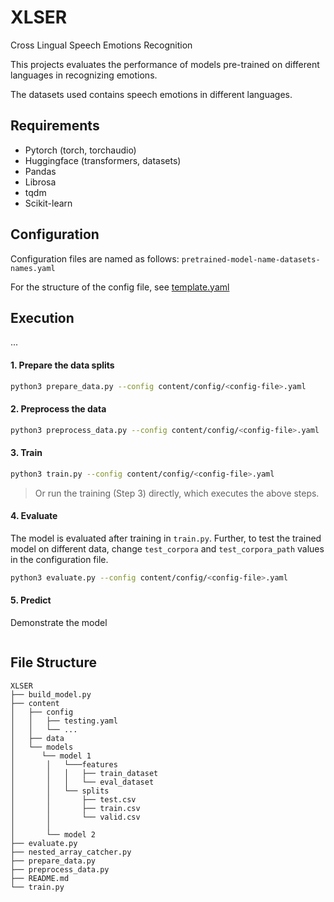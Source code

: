 # XLSER

Cross Lingual Speech Emotions Recognition

This projects evaluates the performance of models pre-trained on different languages in recognizing emotions.

The datasets used contains speech emotions in different languages.

## Requirements
- Pytorch (torch, torchaudio)
- Huggingface (transformers, datasets)
- Pandas
- Librosa
- tqdm
- Scikit-learn


## Configuration
Configuration files are named as follows:  `pretrained-model-name-datasets-names.yaml`

For the structure of the config file, see [template.yaml](https://github.com/jawaher-is/XLSER/blob/main/content/config/template.yaml)


## Execution
...

#### 1. Prepare the data splits
```bash
python3 prepare_data.py --config content/config/<config-file>.yaml
```

#### 2. Preprocess the data
```bash
python3 preprocess_data.py --config content/config/<config-file>.yaml
```
#### 3. Train
```bash
python3 train.py --config content/config/<config-file>.yaml
```

> Or run the training (Step 3) directly, which executes the above steps.

#### 4. Evaluate
The model is evaluated after training in `train.py`. Further, to test the trained model on different data, change `test_corpora` and `test_corpora_path` values in the configuration file.

```bash
python3 evaluate.py --config content/config/<config-file>.yaml
```
#### 5. Predict
Demonstrate the model
```
```


## File Structure
```
XLSER
├── build_model.py
├── content
│   ├── config
│   │   ├── testing.yaml
│   │   └── ...
│   ├── data
│   └── models
│      └── model 1
│       │   └───features
│       │   │   ├── train_dataset
│       │   │   └── eval_dataset
│       │   └── splits
│       │       ├── test.csv
│       │       ├── train.csv
│       │       └── valid.csv
│       │
│       └── model 2
├── evaluate.py
├── nested_array_catcher.py
├── prepare_data.py
├── preprocess_data.py
├── README.md
└── train.py

```
